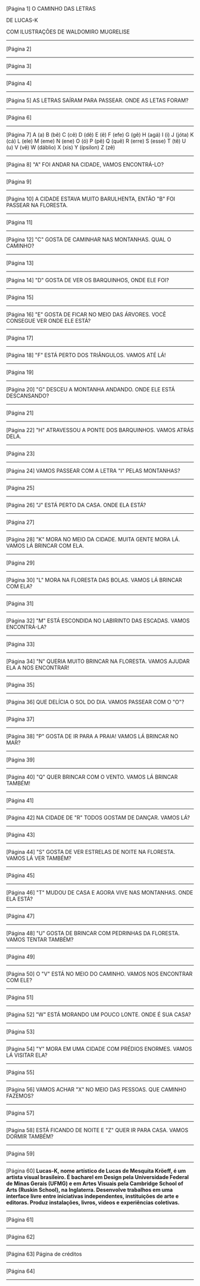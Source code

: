 [Página 1]
O CAMINHO DAS LETRAS


DE LUCAS-K

COM ILUSTRAÇÕES DE 
WALDOMIRO MUGRELISE


---

[Página 2]


---

[Página 3]


---

[Página 4]


---

[Página 5]
AS LETRAS SAÍRAM PARA PASSEAR. ONDE AS LETAS FORAM?

---

[Página 6]


---

[Página 7]
A (a)
B (bê)
C (cê)
D (dê)
E (ê)
F (efe)
G (gê)
H (agá)
I (i)
J (jóta)
K (cá)
L (ele)
M (eme)
N (ene)
O (ó)
P (pê)
Q (quê)
R (erre)
S (esse)
T (tê)
U (u)
V (vê)
W (dáblio)
X (xis)
Y (ípsilon)
Z (zê)

---

[Página 8]
"A" FOI ANDAR NA CIDADE, VAMOS ENCONTRÁ-LO?

---

[Página 9]


---

[Página 10]
A CIDADE ESTAVA MUITO BARULHENTA, ENTÃO "B" FOI PASSEAR NA FLORESTA.

---

[Página 11]


---

[Página 12]
"C" GOSTA DE CAMINHAR NAS MONTANHAS. QUAL O CAMINHO?

---

[Página 13]




---

[Página 14]
"D" GOSTA DE VER OS BARQUINHOS, ONDE ELE FOI?

---

[Página 15]


---

[Página 16]
"E" GOSTA DE FICAR NO MEIO DAS ÁRVORES. VOCÊ CONSEGUE VER ONDE ELE ESTÁ?

---

[Página 17]


---

[Página 18]
"F" ESTÁ PERTO DOS TRIÂNGULOS. VAMOS ATÉ LÁ!

---

[Página 19]


---

[Página 20]
"G" DESCEU A MONTANHA ANDANDO. ONDE ELE ESTÁ DESCANSANDO?

---

[Página 21]


---

[Página 22]
"H" ATRAVESSOU A PONTE DOS BARQUINHOS. VAMOS ATRÁS DELA.

---

[Página 23]


---

[Página 24]
VAMOS PASSEAR COM A LETRA "I" PELAS MONTANHAS?

---

[Página 25]


---

[Página 26]
"J" ESTÁ PERTO DA CASA. ONDE ELA ESTÁ?

---

[Página 27]


---

[Página 28]
"K" MORA NO MEIO DA CIDADE. MUITA GENTE MORA LÁ. VAMOS LÁ
BRINCAR COM ELA. 

---

[Página 29]


---

[Página 30]
"L" MORA NA FLORESTA DAS BOLAS. VAMOS LÁ BRINCAR COM ELA?

---

[Página 31]


---

[Página 32]
"M" ESTÁ ESCONDIDA NO LABIRINTO DAS ESCADAS. VAMOS ENCONTRÁ-LA?


---

[Página 33]


---
[Página 34]
"N" QUERIA MUITO BRINCAR NA FLORESTA. VAMOS AJUDAR ELA A NOS ENCONTRAR!

---
[Página 35]


---
[Página 36]
QUE DELÍCIA O SOL DO DIA. VAMOS PASSEAR COM O "O"?

---
[Página 37]


---
[Página 38]
"P" GOSTA DE IR PARA A PRAIA! VAMOS LÁ BRINCAR NO MAR?

---
[Página 39]


---
[Página 40]
"Q" QUER BRINCAR COM O VENTO. VAMOS LÁ BRINCAR TAMBÉM!


---
[Página 41]


---
[Página 42]
NA CIDADE DE "R" TODOS GOSTAM DE DANÇAR. VAMOS LÁ?

---
[Página 43]


---
[Página 44]
"S" GOSTA DE VER ESTRELAS DE NOITE NA FLORESTA. VAMOS LÁ VER TAMBÉM?

---
[Página 45]

---
[Página 46]
"T" MUDOU DE CASA E AGORA VIVE NAS MONTANHAS. ONDE ELA ESTÁ?


---
[Página 47]

---
[Página 48]
"U" GOSTA DE BRINCAR COM PEDRINHAS DA FLORESTA. VAMOS TENTAR TAMBÉM?


---
[Página 49]

---
[Página 50]
O "V" ESTÁ NO MEIO DO CAMINHO. VAMOS NOS ENCONTRAR COM ELE?


---
[Página 51]

---
[Página 52]
"W" ESTÁ MORANDO UM POUCO LONTE. ONDE É SUA CASA?


---
[Página 53]

---
[Página 54]
"Y" MORA EM UMA CIDADE COM PRÉDIOS ENORMES. VAMOS LÁ VISITAR ELA?


---
[Página 55]


---
[Página 56]
VAMOS ACHAR "X" NO MEIO DAS PESSOAS. QUE CAMINHO FAZEMOS?


---
[Página 57]


---
[Página 58]
ESTÁ FICANDO DE NOITE E "Z" QUER IR PARA CASA. VAMOS DORMIR TAMBÉM?


---
[Página 59]


---
[Página 60]
**Lucas-K, nome artístico de Lucas de Mesquita Kröeff, é um artista visual brasileiro. É bacharel em Design pela Universidade Federal de Minas Gerais (UFMG) e em Artes Visuais pela Cambridge School of Arts (Ruskin School), na Inglaterra. Desenvolve trabalhos em uma interface livre entre iniciativas independentes, instituições de arte e editoras. Produz instalações, livros, vídeos e experiências coletivas.**

---
[Página 61]


---
[Página 62]


---
[Página 63]
Página de créditos

---
[Página 64]


---



